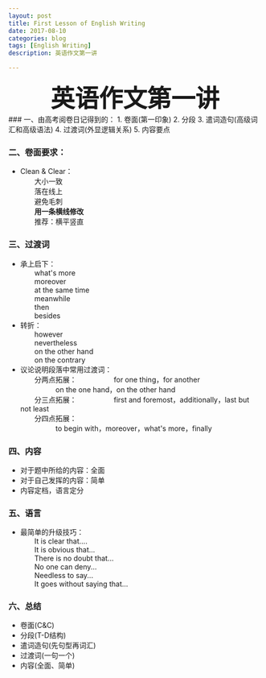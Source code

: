 ```yaml
---
layout: post
title: First Lesson of English Writing
date: 2017-08-10
categories: blog
tags: [English Writing]
description: 英语作文第一讲

---
```


<center>
<font size="7" ><b>英语作文第一讲</b></font>
</center>
### 一、由高考阅卷日记得到的：      
1. 卷面(第一印象)               
2. 分段           
3. 遣词造句(高级词汇和高级语法)       
4. 过渡词(外显逻辑关系)     
5. 内容要点      

### 二、卷面要求：   
- Clean & Clear：         
&emsp;&emsp;大小一致       
&emsp;&emsp;落在线上       
&emsp;&emsp;避免毛刺        
&emsp;&emsp;**用一条横线修改**       
&emsp;&emsp;推荐：横平竖直       

### 三、过渡词       
- 承上启下：       
&emsp;&emsp;what's more        
&emsp;&emsp;moreover      
&emsp;&emsp;at the same time     
&emsp;&emsp;meanwhile        
&emsp;&emsp;then        
&emsp;&emsp;besides           
- 转折：           
&emsp;&emsp;however        
&emsp;&emsp;nevertheless       
&emsp;&emsp;on the other hand      
&emsp;&emsp;on the contrary         
- 议论说明段落中常用过渡词：       
&emsp;&emsp;分两点拓展：
&emsp;&emsp;&emsp;&emsp;&emsp;for one thing，for another       
&emsp;&emsp;&emsp;&emsp;&emsp;on the one hand，on the other hand        
&emsp;&emsp;分三点拓展：
&emsp;&emsp;&emsp;&emsp;&emsp;first and foremost，additionally，last but not least        
&emsp;&emsp;分四点拓展：       
&emsp;&emsp;&emsp;&emsp;&emsp;to begin with，moreover，what's more，finally        

### 四、内容
- 对于题中所给的内容：全面
- 对于自己发挥的内容：简单
- 内容定档，语言定分

### 五、语言
- 最简单的升级技巧：      
&emsp;&emsp;It is clear that....         
&emsp;&emsp;It is obvious that...         
&emsp;&emsp;There is no doubt that...       
&emsp;&emsp;No one can deny...        
&emsp;&emsp;Needless to say...       
&emsp;&emsp;It goes without saying that...        

### 六、总结
- 卷面(C&C)
- 分段(T-D结构)
- 遣词造句(先句型再词汇)
- 过渡词(一句一个)
- 内容(全面、简单)